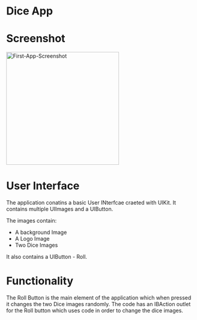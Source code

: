 # Dice App

# Screenshot

<img src="https://github.com/kri-eng/Dicee-App/assets/124129235/3c87ab70-f8c0-4f7b-ac09-a9bab5d23dde" alt="First-App-Screenshot" width=300>

# User Interface

The application conatins a basic User INterfcae craeted with UIKit. It contains multiple UIImages and a UIButton.

The images contain:
- A background Image
- A Logo Image
- Two Dice Images

It also contains a UIButton - Roll.

# Functionality

The Roll Button is the main element of the application which when pressed it changes the two Dice images randomly.
The code has an IBAction outlet for the Roll button which uses code in order to change the dice images.

